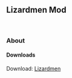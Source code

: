 ## Lizardmen Mod  

<br>

### About  


#### Downloads  

Download: <a href="https://github.com/ThriceCrooked/NobleFates---Lizardmen/blob/main/Download/Lizardmen.7z">Lizardmen</a>